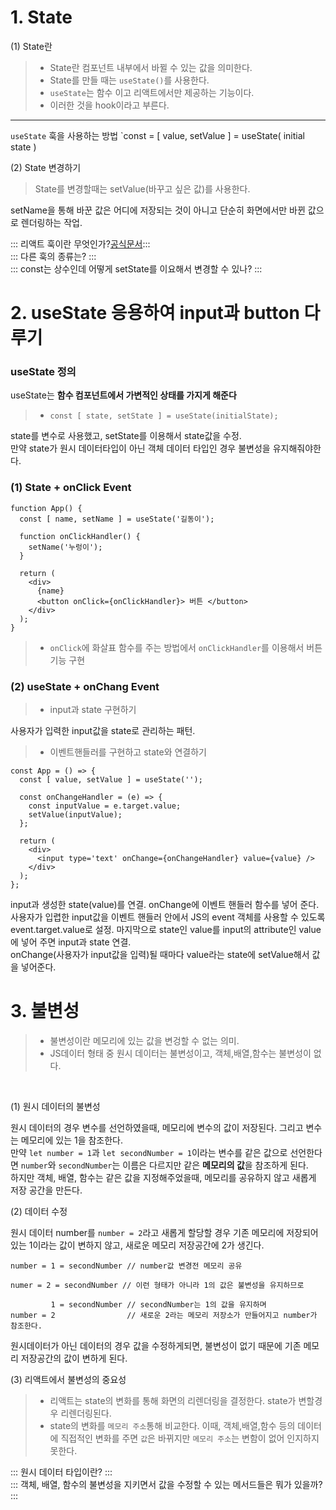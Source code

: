 # 1. State

  (1) State란
  >- State란 컴포넌트 내부에서 바뀔 수 있는 값을 의미한다.
  >- State를 만들 때는 `useState()`를 사용한다.
  >- `useState`는 함수 이고 리액트에서만 제공하는 기능이다.
  >- 이러한 것을 hook이라고 부른다.
------
  `useState` 훅을 사용하는 방법
  `const = [ value, setValue ] = useState( initial state )

  (2) State 변경하기
  > State를 변경할때는 setValue(바꾸고 싶은 값)를 사용한다.

  setName을 통해 바꾼 값은 어디에 저장되는 것이 아니고 단순히 화면에서만 바뀐 값으로 렌더링하는 작업.
  

  ::: 리액트 훅이란 무엇인가?[공식문서](https://ko.reactjs.org/docs/hooks-intro.html)::: <br/>
  ::: 다른 훅의 종류는? ::: <br/>
  ::: const는 상수인데 어떻게 setState를 이요해서 변경할 수 있나? :::

# 2. useState 응용하여 input과 button 다루기


### useState 정의

  useState는 <b>함수 컴포넌트에서 가변적인 상태를 가지게 해준다</b><br/>
  
  >- `const [ state, setState ] = useState(initialState);`
  
  state를 변수로 사용했고, setState를 이용해서 state값을 수정.<br/>
  만약 state가 원시 데이터타입이 아닌 객체 데이터 타입인 경우 불변성을 유지해줘야한다.

### (1) State + onClick Event
  
  ```
  function App() {
    const [ name, setName ] = useState('길동이');

    function onClickHandler() {
      setName('누렁이');
    }

    return (
      <div>
        {name}
        <button onClick={onClickHandler}> 버튼 </button>
      </div>
    );
  }
  ```
  >- `onClick`에 화살표 함수를 주는 방법에서 `onClickHandler`를 이용해서 버튼 기능 구현

### (2) useState + onChang Event
  >- input과 state 구현하기

  사용자가 입력한 input값을 state로 관리하는 패턴.

  >- 이벤트핸들러를 구현하고 state와 연결하기
  ```
  const App = () => {
    const [ value, setValue ] = useState('');

    const onChangeHandler = (e) => {
      const inputValue = e.target.value;
      setValue(inputValue);
    };

    return (
      <div>
        <input type='text' onChange={onChangeHandler} value={value} />
      </div>
    );
  };
  ```
  input과 생성한 state(value)를 연결. onChange에 이벤트 핸들러 함수를 넣어 준다. <br/>
  사용자가 입렵한 input값을 이벤트 핸들러 안에서 JS의 event 객체를 사용할 수 있도록  event.target.value로 설정.
  마지막으로 state인 value를 input의 attribute인 value에 넣어 주면 input과 state 연결.<br/>
  onChange(사용자가 input값을 입력)될 때마다 value라는 state에 setValue해서 값을 넣어준다.<br/>

# 3. 불변성
  >- 불변성이란 메모리에 있는 값을 변겅할 수 없는 의미.
  >- JS데이터 형태 중 원시 데이터는 불변성이고, 객체,배열,함수는 불변성이 없다.
  <br/>
  

  (1) 원시 데이터의 불변성

  원시 데이터의 경우 변수를 선언하였을때, 메모리에 변수의 값이 저장된다. 그리고 변수는 메모리에 있는 1을 참조한다. <br/>
  만약 `let number = 1`과 `let secondNumber = 1`이라는 변수를 같은 값으로 선언한다면 `number`와 `secondNumber`는 이름은 다르지만 같은 <b>메모리의 값</b>을 참조하게 된다.
  <br/>
  하지만 객체, 배열, 함수는 같은 값을 지정해주었을때, 메모리를 공유하지 않고 새롭게 저장 공간을 만든다.
  <br/>
  
  (2) 데이터 수정

  원시 데이터 number를 `number = 2`라고 새롭게 할당할 경우 기존 메모리에 저장되어 있는 1이라는 값이 변하지 않고, 새로운 메모리 저장공간에 2가 생긴다.
  ```
  number = 1 = secondNumber // number값 변경전 메모리 공유

  numer = 2 = secondNumber // 이런 형태가 아니라 1의 값은 불변성을 유지하므로

           1 = secondNumber // secondNumber는 1의 값을 유지하며
  number = 2                // 새로운 2라는 메모리 저장소가 만들어지고 number가 참조한다.
  ```
  원시데이터가 아닌 데이터의 경우 값을 수정하게되면, 불변성이 없기 때문에 기존 메모리 저장공간의 값이 변하게 된다.
  <br/>

  (3) 리액트에서 불변성의 중요성

  >- 리액트는 state의 변화를 통해 화면의 리렌더링을 결정한다. state가 변할경우 리렌더링된다.
  >- state의 변화를 `메모리 주소`통해 비교한다. 이때, 객체,배열,함수 등의 데이터에 직접적인 변화를 주면 `값`은 바뀌지만 `메모리 주소`는 변함이 없어 인지하지 못한다.

::: 원시 데이터 타입이란? ::: <br/>
::: 객체, 배열, 함수의 불변성을 지키면서 값을 수정할 수 있는 메서드들은 뭐가 있을까? :::